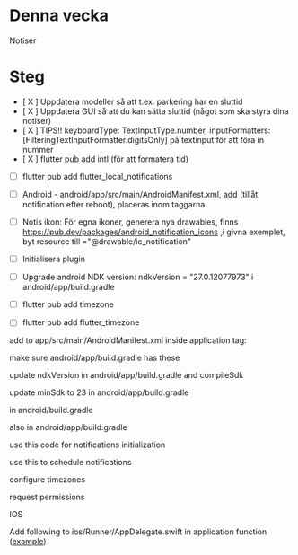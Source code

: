 # Denna vecka

Notiser

# Steg

- [ X ] Uppdatera modeller så att t.ex. parkering har en sluttid
- [ X ] Uppdatera GUI så att du kan sätta sluttid (något som ska styra dina notiser)
- [ X ] TIPS!! keyboardType: TextInputType.number,  inputFormatters: [FilteringTextInputFormatter.digitsOnly] på textinput för att föra in nummer           
- [ X ] flutter pub add intl (för att formatera tid)
- [  ] flutter pub add flutter_local_notifications
- [  ] Android - android/app/src/main/AndroidManifest.xml, add <uses-permission android:name="android.permission.RECEIVE_BOOT_COMPLETED"/> 
    <uses-permission android:name="android.permission.USE_EXACT_ALARM" /> (tillåt notification efter reboot), placeras inom <manifest/> taggarna
- [  ] Notis ikon: <meta-data
  android:name="com.google.firebase.messaging.default_notification_icon"
  android:resource="@mipmap/ic_launcher"/>
        För egna ikoner, generera nya drawables, finns https://pub.dev/packages/android_notification_icons ,i givna exemplet, byt resource till ="@drawable/ic_notification"
- [  ] Initialisera plugin
- [  ] Upgrade android NDK version:         ndkVersion = "27.0.12077973" i android/app/build.gradle
- [  ] flutter pub add timezone
- [  ] flutter pub add flutter_timezone


add to app/src/main/AndroidManifest.xml inside application tag:

<!-- 

        <receiver android:exported="false" android:name="com.dexterous.flutterlocalnotifications.ScheduledNotificationReceiver" />
        <receiver android:exported="false" android:name="com.dexterous.flutterlocalnotifications.ScheduledNotificationBootReceiver">
            <intent-filter>
                <action android:name="android.intent.action.BOOT_COMPLETED"/>
                <action android:name="android.intent.action.MY_PACKAGE_REPLACED"/>
                <action android:name="android.intent.action.QUICKBOOT_POWERON" />
                <action android:name="com.htc.intent.action.QUICKBOOT_POWERON"/>
            </intent-filter>
        </receiver>

 -->


make sure android/app/build.gradle has these
<!-- 
android {
  defaultConfig {
    multiDexEnabled true
  }

  compileOptions {
    // Flag to enable support for the new language APIs
    coreLibraryDesugaringEnabled true
    // Sets Java compatibility to Java 8
    sourceCompatibility JavaVersion.VERSION_1_8
    targetCompatibility JavaVersion.VERSION_1_8
  }
}

dependencies {
  coreLibraryDesugaring 'com.android.tools:desugar_jdk_libs:1.2.2'
}
 -->

update ndkVersion in android/app/build.gradle and compileSdk

<!-- 

    //compileSdk = flutter.compileSdkVersion
    //ndkVersion = flutter.ndkVersion
    compileSdk = 35
    ndkVersion = "27.0.12077973"
    
     -->

update minSdk to 23 in android/app/build.gradle

<!-- 

    defaultConfig {
        // TODO: Specify your own unique Application ID (https://developer.android.com/studio/build/application-id.html).
        applicationId = "com.example.admin_app"
        // You can update the following values to match your application needs.
        // For more information, see: https://flutter.dev/to/review-gradle-config.
        /* STI NOTIFICATIONS */
        //minSdk = flutter.minSdkVersion
        minSdk = 23


 -->

 in android/build.gradle

<!-- 

plugins {
    /* STI NOTIFICATIONS */
      // Add the dependency for the Google services Gradle plugin
  id 'com.google.gms.google-services' version '4.4.2' apply false
}

 -->

 also in android/app/build.gradle

 <!-- 
 
 /* STI NOTIFICATIONS */
dependencies {
  coreLibraryDesugaring 'com.android.tools:desugar_jdk_libs:1.2.2'

  // Import the Firebase BoM
  implementation(platform("com.google.firebase:firebase-bom:33.8.0"))

  // When using the BoM, you don't specify versions in Firebase library dependencies

  // TODO: Add the dependencies for Firebase products you want to use
  // See https://firebase.google.com/docs/android/setup#available-libraries
  // For example, add the dependencies for Firebase Authentication and Cloud Firestore
  implementation("com.google.firebase:firebase-auth")
  implementation("com.google.firebase:firebase-firestore")

}
 
  -->


 use this code for notifications initialization

<!-- 

late FlutterLocalNotificationsPlugin flutterLocalNotificationsPlugin;



Future<void> initializeNotifications() async {
  flutterLocalNotificationsPlugin = FlutterLocalNotificationsPlugin();
  var initializationSettingsAndroid = const AndroidInitializationSettings(
      '@mipmap/ic_launcher'); // TODO: Change this to an icon of your choice if you want to fix it.
  var initializationSettingsIOS = const DarwinInitializationSettings();
  var initializationSettings = InitializationSettings(
      android: initializationSettingsAndroid, iOS: initializationSettingsIOS);
  await flutterLocalNotificationsPlugin.initialize(initializationSettings);
}

 -->

use this to schedule notifications


<!-- 

int notifications = 0;

Future<void> scheduleNotification(
    {required String title,
    required String content,
    required DateTime time}) async {
  await requestPermissions();

  String channelId = const Uuid()
      .v4(); // id should be unique per message, but contents of the same notification can be updated if you write to the same id
  const String channelName =
      "notifications_channel"; // this can be anything, different channels can be configured to have different colors, sound, vibration, we wont do that here
  String channelDescription =
      "Standard notifications"; // description is optional but shows up in user system settings
  var androidPlatformChannelSpecifics = AndroidNotificationDetails(
      channelId, channelName,
      channelDescription: channelDescription,
      importance: Importance.max,
      priority: Priority.high,
      ticker: 'ticker');
  var iOSPlatformChannelSpecifics = const DarwinNotificationDetails();
  var platformChannelSpecifics = NotificationDetails(
      android: androidPlatformChannelSpecifics,
      iOS: iOSPlatformChannelSpecifics);

  // from docs, not sure about specifics
  //
  return await flutterLocalNotificationsPlugin.zonedSchedule(
      notifications++,
      title,
      content,
      tz.TZDateTime.from(
          time,
          tz
              .local), // TZDateTime required to take daylight savings into considerations.
      platformChannelSpecifics,
      androidScheduleMode: AndroidScheduleMode.exactAllowWhileIdle,
      uiLocalNotificationDateInterpretation:
          UILocalNotificationDateInterpretation.absoluteTime);
}

 -->

configure timezones

 <!-- 

import 'package:timezone/data/latest_all.dart' as tz;
import 'package:timezone/timezone.dart' as tz;

 
 Future<void> _configureLocalTimeZone() async {
  if (kIsWeb || Platform.isLinux) {
    return;
  }
  tz.initializeTimeZones();
  if (Platform.isWindows) {
    return;
  }
  final String timeZoneName = await FlutterTimezone.getLocalTimezone();
  tz.setLocalLocation(tz.getLocation(timeZoneName));
}
 
  /* STI NOTIFICATIONS */
  tz.initializeTimeZones();
  await _configureLocalTimeZone();


  -->

request permissions

<!-- 

Future<void> requestPermissions() async {
  if (Platform.isIOS || Platform.isMacOS) {
    await flutterLocalNotificationsPlugin
        .resolvePlatformSpecificImplementation<
            IOSFlutterLocalNotificationsPlugin>()
        ?.requestPermissions(
          alert: true,
          badge: true,
          sound: true,
        );
    await flutterLocalNotificationsPlugin
        .resolvePlatformSpecificImplementation<
            MacOSFlutterLocalNotificationsPlugin>()
        ?.requestPermissions(
          alert: true,
          badge: true,
          sound: true,
        );
  } else if (Platform.isAndroid) {
    final AndroidFlutterLocalNotificationsPlugin? androidImplementation =
        flutterLocalNotificationsPlugin.resolvePlatformSpecificImplementation<
            AndroidFlutterLocalNotificationsPlugin>();

    await androidImplementation?.requestNotificationsPermission();
  }
}

 -->




  IOS



  Add following to ios/Runner/AppDelegate.swift in application function ([example](https://github.com/MaikuB/flutter_local_notifications/blob/master/flutter_local_notifications/example/ios/Runner/AppDelegate.swift))

  <!-- 
  
  if #available(iOS 10.0, *) {
  UNUserNotificationCenter.current().delegate = self as? UNUserNotificationCenterDelegate
}
  
   -->